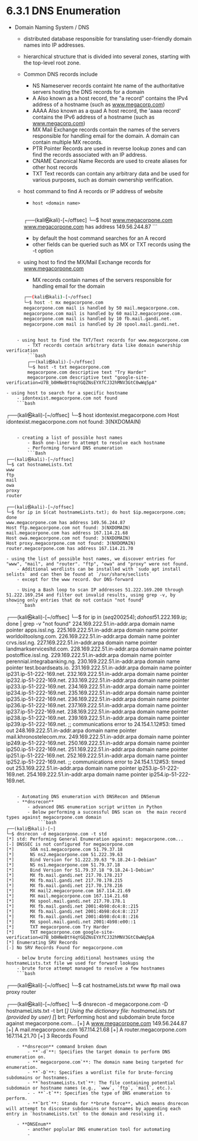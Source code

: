 # 6.3.1 DNS Enumeration
- Domain Naming System / DNS
	- distributed database responsible for translating user-friendly domain names into IP addresses.
	- hierarchical structure that is divided into several zones, starting with the top-level root zone.
	- Common DNS records include
		- NS Nameserver records containt hte name of the authoritative servers hosting the DNS records for a domain
		- A Also known as a host record, the "a record" contains the IPv4 address of a hostname (such as www.megacorp.com)
		- AAAA Also known as a quad A host record, the 'aaaa record' contains the IPv6 address of a hostname (such as www.megacorp.com)
		- MX Mail Exchange records contain the names of the servers responsible for handling email for the domain. A domain can contain multiple MX records.
		- PTR Pointer Records are used in reverse lookup zones and can find the records associated with an IP address.
		- CNAME Canonical Name Records are used to create aliases for other host records
		- TXT Text records can contain any arbitrary data and be used for various purposes, such as domain ownership verification. 
	- host command to find A records or IP address of website 
		- `host <domain name>`
			```bash
		┌──(kali㉿kali)-[~/offsec]
		└─$ host www.megacorpone.com
		www.megacorpone.com has address 149.56.244.87 
			```
		- by default the host command searches for an A record
		- other fields can be queried such as MX or TXT records using the -t option

	- using host to find the MX/Mail Exchange records for www.megacorpone.com
		- MX records contain names of the servers responsible for handling email for the domain
		```bash
		┌──(kali㉿kali)-[~/offsec]
		└─$ host -t mx megacorpone.com
		megacorpone.com mail is handled by 50 mail.megacorpone.com.
		megacorpone.com mail is handled by 60 mail2.megacorpone.com.
		megacorpone.com mail is handled by 10 fb.mail.gandi.net.
		megacorpone.com mail is handled by 20 spool.mail.gandi.net.
```

	- using host to find the TXT/Text records for www.megacorpone.com
		- TXT records contain arbitrary data like domain ownership verification
		```bash
		┌──(kali㉿kali)-[~/offsec]
		└─$ host -t txt megacorpone.com
		megacorpone.com descriptive text "Try Harder"
		megacorpone.com descriptive text "google-site-verification=U7B_b0HNeBtY4qYGQZNsEYXfCJ32hMNV3GtC0wWq5pA"
```

	- using host to search for a specific hostname
		- idontexist.megacorpone.com not found
		```bash
┌──(kali㉿kali)-[~/offsec]
└─$ host idontexist.megacorpone.com
Host idontexist.megacorpone.com not found: 3(NXDOMAIN)	
```

	- creating a list of possible host names
		- Bash one-liner to attempt to resolve each hostname
		- Performing forward DNS enumeration
		```Bash
┌──(kali㉿kali)-[~/offsec]
└─$ cat hostnameLists.txt 
www
ftp
mail
owa
proxy
router
                                                                        
┌──(kali㉿kali)-[~/offsec]
└─$ for ip in $(cat hostnameLists.txt); do host $ip.megacorpone.com; done 
www.megacorpone.com has address 149.56.244.87
Host ftp.megacorpone.com not found: 3(NXDOMAIN)
mail.megacorpone.com has address 167.114.21.68
Host owa.megacorpone.com not found: 3(NXDOMAIN)
Host proxy.megacorpone.com not found: 3(NXDOMAIN)
router.megacorpone.com has address 167.114.21.70
```
	- using the list of possible host names, we discover entries for "www", "mail", and "router". "ftp", "owa" and "proxy" were not found.
		- Additional wordlists can be installed with `sudo apt install selists` and can then be found at `/sur/share/seclists`
		- except for the www record. Our DNS-forward 

		- Using a Bash loop to scan IP addresses 51.222.169.200 through 51.222.169.254 and filter out invalid results, using grep -v, by showing only entries that do not contain "not found"
		```bash
┌──(kali㉿kali)-[~/offsec]
└─$ for ip in $(seq 200 254); do host 51.222.169.$ip; done | grep -v "not found"
224.169.222.51.in-addr.arpa domain name pointer apps.issl.ng.
225.169.222.51.in-addr.arpa domain name pointer worldoiltoolsng.com.
226.169.222.51.in-addr.arpa domain name pointer crvs.issl.ng.
227.169.222.51.in-addr.arpa domain name pointer landmarkservicesltd.com.
228.169.222.51.in-addr.arpa domain name pointer postoffice.issl.ng.
229.169.222.51.in-addr.arpa domain name pointer perennial.integrabanking.ng.
230.169.222.51.in-addr.arpa domain name pointer test.boardseats.io.
231.169.222.51.in-addr.arpa domain name pointer ip231.ip-51-222-169.net.
232.169.222.51.in-addr.arpa domain name pointer ip232.ip-51-222-169.net.
233.169.222.51.in-addr.arpa domain name pointer ip233.ip-51-222-169.net.
234.169.222.51.in-addr.arpa domain name pointer ip234.ip-51-222-169.net.
235.169.222.51.in-addr.arpa domain name pointer ip235.ip-51-222-169.net.
236.169.222.51.in-addr.arpa domain name pointer ip236.ip-51-222-169.net.
237.169.222.51.in-addr.arpa domain name pointer ip237.ip-51-222-169.net.
238.169.222.51.in-addr.arpa domain name pointer ip238.ip-51-222-169.net.
239.169.222.51.in-addr.arpa domain name pointer ip239.ip-51-222-169.net.
;; communications error to 24.154.1.12#53: timed out
248.169.222.51.in-addr.arpa domain name pointer mail.khronostelecom.mx.
249.169.222.51.in-addr.arpa domain name pointer ip249.ip-51-222-169.net.
250.169.222.51.in-addr.arpa domain name pointer ip250.ip-51-222-169.net.
251.169.222.51.in-addr.arpa domain name pointer ip251.ip-51-222-169.net.
252.169.222.51.in-addr.arpa domain name pointer ip252.ip-51-222-169.net.
;; communications error to 24.154.1.12#53: timed out
253.169.222.51.in-addr.arpa domain name pointer ip253.ip-51-222-169.net.
254.169.222.51.in-addr.arpa domain name pointer ip254.ip-51-222-169.net.

```

	- Automating DNS enumeration with DNSRecon and DNSenum
	- **dnsrecon** 
		- advanced DNS enumeration script written in Python
		- Below performing a successful DNS scan on  the main record types against megacorpone.com domain
			```bash
┌──(kali㉿kali)-[~]
└─$ dnsrecon -d megacorpone.com -t std
[*] std: Performing General Enumeration against: megacorpone.com...
[-] DNSSEC is not configured for megacorpone.com
[*]      SOA ns1.megacorpone.com 51.79.37.18
[*]      NS ns2.megacorpone.com 51.222.39.63
[*]      Bind Version for 51.222.39.63 "9.18.24-1-Debian"
[*]      NS ns1.megacorpone.com 51.79.37.18
[*]      Bind Version for 51.79.37.18 "9.18.24-1-Debian"
[*]      MX fb.mail.gandi.net 217.70.178.217
[*]      MX fb.mail.gandi.net 217.70.178.215
[*]      MX fb.mail.gandi.net 217.70.178.216
[*]      MX mail2.megacorpone.com 167.114.21.69
[*]      MX mail.megacorpone.com 167.114.21.68
[*]      MX spool.mail.gandi.net 217.70.178.1
[*]      MX fb.mail.gandi.net 2001:4b98:dc4:8::215
[*]      MX fb.mail.gandi.net 2001:4b98:dc4:8::217
[*]      MX fb.mail.gandi.net 2001:4b98:dc4:8::216
[*]      MX spool.mail.gandi.net 2001:4b98:e00::1
[*]      TXT megacorpone.com Try Harder
[*]      TXT megacorpone.com google-site-verification=U7B_b0HNeBtY4qYGQZNsEYXfCJ32hMNV3GtC0wWq5pA
[*] Enumerating SRV Records
[-] No SRV Records Found for megacorpone.com
```

		- below brute forcing additional hostnames using the hostnameLists.txt file we used for forward lookups
		- brute force attempt managed to resolve a few hostnames
		```bash
┌──(kali㉿kali)-[~/offsec]
└─$ cat hostnameLists.txt 
www
ftp
mail
owa
proxy
router

┌──(kali㉿kali)-[~/offsec]
└─$ dnsrecon -d megacorpone.com -D hostnameLists.txt -t brt
[*] Using the dictionary file: hostnameLists.txt (provided by user)
[*] brt: Performing host and subdomain brute force against megacorpone.com...
[+]      A www.megacorpone.com 149.56.244.87
[+]      A mail.megacorpone.com 167.114.21.68
[+]      A router.megacorpone.com 167.114.21.70
[+] 3 Records Found		
```
	- **dnsrecon** command broken down
		- **`-d`**: Specifies the target domain to perform DNS enumeration on.
		- **`megacorpone.com`**: The domain name being targeted for enumeration.
		- **`-D`**: Specifies a wordlist file for brute-forcing subdomains or hostnames.
		- **`hostnameLists.txt`**: The file containing potential subdomain or hostname names (e.g., `www`, `ftp`, `mail`, etc.).
		- - **`-t`**: Specifies the type of DNS enumeration to perform.
		- **`brt`**: Stands for **brute force**, which means dnsrecon will attempt to discover subdomains or hostnames by appending each entry in `hostnameLists.txt` to the domain and resolving it.

	- **DNSEnum** 
		- another poplular DNS enumeration tool for automating 
		- 





























